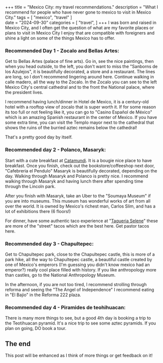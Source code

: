 +++
title = "Mexico City: my travel recommendations."
description = "What I recommend for people who have never gone to mexico to visit in Mexico City."
tags = [
    "mexico",
    "travel"
]   
date = "2024-09-30"
categories = [
    "travel",
]
+++
I was born and raised in Mexico City, and I often get the question of what are my favorite places or plans to visit in Mexico City I enjoy that are compatible with foreigners and shine a light on some of the things Mexico has to offer.



### Recommended Day 1 - Zocalo and Bellas Artes:


Get to Bellas Artes (palace of fine arts). Go in, see the nice paintings, then when you head outside, to the left, you don't want to miss the "Sanborns de los Azulejos", it is beautifully decorated, a store and a restaurant. The lines are long, so I don't recommend lingering around here. Continue walking in calle madero, all the way to the Zocalo. In the Zocalo you can see to the left Mexico City's central cathedral and to the front the National palace, where the president lives.

I recommend having lunch/dinner in Hotel de Mexico, it is a century-old hotel with a rooftop view of zocalo that is super worth it. If for some reason its too full or not feeling like it, you can go to "Casino Español de México" which is an amazing Spanish restaurant in the center of Mexico. If you have some extra time, you can visit the Templo mayor next to the cathedral that shows the ruins of the burried aztec remains below the cathedral!

That's a pretty good day by itself. 

### Recommended day 2 - Polanco, Masaryk:

Start with a cute breakfast at [Catamundi](https://maps.app.goo.gl/arjSXcex7QPWBuzPA?g_st=ic). It is a bougie nice place to have breakfast. Once you finish, check out the bookstore/coffeeshop next door, "Cafebreria el Pendulo" Masaryk is beautifully decorated, depending on the day. Walking through Masaryk and Polanco is pretty nice. I recommend walking through Masaryk and having lunch there after spending time through the Lincoln park.

After you finish with Masaryk, take an Uber to the "Soumaya Museum" if you are into museums. This museum has wonderful works of art from all over the world. It is owned by Mexico's richest man, Carlos Slim, and has a lot of exhibitions there (6 floors!)

For dinner, have some authentic taco experience at "[Taqueria Selene](https://maps.app.goo.gl/ZRvW4zUQk8Nyjj2s5)" these are more of the "street" tacos which are the best here. Get pastor tacos here.

### Recommended day 3 - Chapultepec:

Get to Chapultepec park, close to the Chapultepec castle, this is more of a park hike, all the way to Chapultepec castle, a beautiful castle created by one of Mexico's emperors (I'm guessing you didn't know mexico had an emperor?) really cool place filled with history. If you like anthropology more than castles, go to the National Anthropology Museum. 

In the afternoon, if you are not too tired, I recommend strolling through reforma and seeing the "The Angel of Independence" I recommend eating in "El Bajio" in the Reforma 222 plaza.

### Recommended day 4 - Piramides de teohihuacan:

There is many more things to see, but a good 4th day is booking a trip to the Teotihuacan pyramid. It's a nice trip to see some aztec pyramids. If you plan on going, DO book a tour.

## The end

This post will be enhanced as I think of more things or get feedback on it!